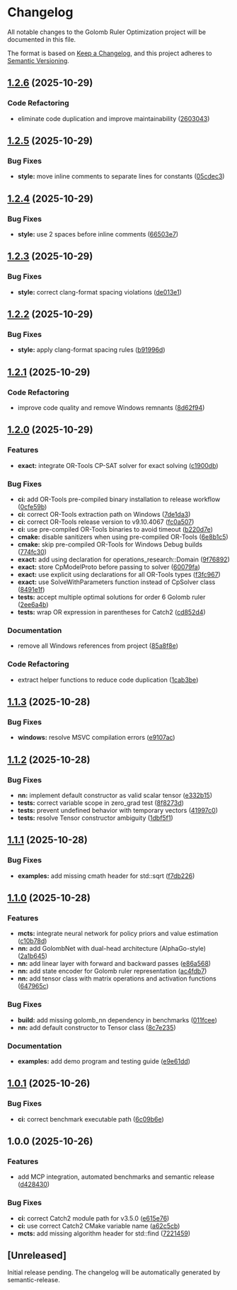 # Changelog

All notable changes to the Golomb Ruler Optimization project will be documented in this file.

The format is based on [Keep a Changelog](https://keepachangelog.com/en/1.0.0/),
and this project adheres to [Semantic Versioning](https://semver.org/spec/v2.0.0.html).

## [1.2.6](https://github.com/Gotman08/golomb/compare/v1.2.5...v1.2.6) (2025-10-29)


### Code Refactoring

* eliminate code duplication and improve maintainability ([2603043](https://github.com/Gotman08/golomb/commit/26030431dd95e123548e2d7a047b3cf938905e7a))

## [1.2.5](https://github.com/Gotman08/golomb/compare/v1.2.4...v1.2.5) (2025-10-29)


### Bug Fixes

* **style:** move inline comments to separate lines for constants ([05cdec3](https://github.com/Gotman08/golomb/commit/05cdec305b7addff8bb40a09f5a1eec66435a9a8))

## [1.2.4](https://github.com/Gotman08/golomb/compare/v1.2.3...v1.2.4) (2025-10-29)


### Bug Fixes

* **style:** use 2 spaces before inline comments ([66503e7](https://github.com/Gotman08/golomb/commit/66503e72f0884592aae846a87a443b803998cb52))

## [1.2.3](https://github.com/Gotman08/golomb/compare/v1.2.2...v1.2.3) (2025-10-29)


### Bug Fixes

* **style:** correct clang-format spacing violations ([de013e1](https://github.com/Gotman08/golomb/commit/de013e18254d1ded57e8ad0303e3c0357cee7482))

## [1.2.2](https://github.com/Gotman08/golomb/compare/v1.2.1...v1.2.2) (2025-10-29)


### Bug Fixes

* **style:** apply clang-format spacing rules ([b91996d](https://github.com/Gotman08/golomb/commit/b91996d56e351f43d8a27fa6420526ffeddb4934))

## [1.2.1](https://github.com/Gotman08/golomb/compare/v1.2.0...v1.2.1) (2025-10-29)


### Code Refactoring

* improve code quality and remove Windows remnants ([8d62f94](https://github.com/Gotman08/golomb/commit/8d62f943523e2d81b4ad29a7b2a6be9865192fc2))

## [1.2.0](https://github.com/Gotman08/golomb/compare/v1.1.3...v1.2.0) (2025-10-29)


### Features

* **exact:** integrate OR-Tools CP-SAT solver for exact solving ([c1900db](https://github.com/Gotman08/golomb/commit/c1900dbcadc65777de94f9b8cf0c0ea5c06065b4))


### Bug Fixes

* **ci:** add OR-Tools pre-compiled binary installation to release workflow ([0cfe59b](https://github.com/Gotman08/golomb/commit/0cfe59b701b69aaf6ab87e9a744d4824b1253e51))
* **ci:** correct OR-Tools extraction path on Windows ([7de1da3](https://github.com/Gotman08/golomb/commit/7de1da3dddf7d1fffda631b4d65b6567732a172b))
* **ci:** correct OR-Tools release version to v9.10.4067 ([fc0a507](https://github.com/Gotman08/golomb/commit/fc0a507c3ae4c12feab3975d59546c2247248a35))
* **ci:** use pre-compiled OR-Tools binaries to avoid timeout ([b220d7e](https://github.com/Gotman08/golomb/commit/b220d7ef002c916f81bd454751134f12b728ab1e))
* **cmake:** disable sanitizers when using pre-compiled OR-Tools ([6e8b1c5](https://github.com/Gotman08/golomb/commit/6e8b1c5af5c8e2891ecde1199580b65e37e76fea))
* **cmake:** skip pre-compiled OR-Tools for Windows Debug builds ([774fc30](https://github.com/Gotman08/golomb/commit/774fc3068bc13e30421d72739abf66e94df7347d))
* **exact:** add using declaration for operations_research::Domain ([9f76892](https://github.com/Gotman08/golomb/commit/9f76892a8641c7f9bd6c976767556d2a1007071b))
* **exact:** store CpModelProto before passing to solver ([60079fa](https://github.com/Gotman08/golomb/commit/60079faee8e0449be14e11e042eb11a1ab09c460))
* **exact:** use explicit using declarations for all OR-Tools types ([f3fc967](https://github.com/Gotman08/golomb/commit/f3fc967731064abfc8226fab68bf7609d3f6bd86))
* **exact:** use SolveWithParameters function instead of CpSolver class ([8491e1f](https://github.com/Gotman08/golomb/commit/8491e1f1983d0dac35d776bd70d8184aa6bfc9a5))
* **tests:** accept multiple optimal solutions for order 6 Golomb ruler ([2ee6a4b](https://github.com/Gotman08/golomb/commit/2ee6a4b2dd4c7e1fc7ecd8fed018ac6a155534c5))
* **tests:** wrap OR expression in parentheses for Catch2 ([cd852d4](https://github.com/Gotman08/golomb/commit/cd852d42797ec9806ac0ecc10c9fe223171bccd8))


### Documentation

* remove all Windows references from project ([85a8f8e](https://github.com/Gotman08/golomb/commit/85a8f8e5125dd44ac378832277789f0d09a52eea))


### Code Refactoring

* extract helper functions to reduce code duplication ([1cab3be](https://github.com/Gotman08/golomb/commit/1cab3be79de8f96cbc355eeb1f3c81eee8d36e75))

## [1.1.3](https://github.com/Gotman08/golomb/compare/v1.1.2...v1.1.3) (2025-10-28)


### Bug Fixes

* **windows:** resolve MSVC compilation errors ([e9107ac](https://github.com/Gotman08/golomb/commit/e9107acde849ea79f1e2185960661003d92e9519))

## [1.1.2](https://github.com/Gotman08/golomb/compare/v1.1.1...v1.1.2) (2025-10-28)


### Bug Fixes

* **nn:** implement default constructor as valid scalar tensor ([e332b15](https://github.com/Gotman08/golomb/commit/e332b1558ed44fa9b0f5bbb6b814f3a29ebbe792))
* **tests:** correct variable scope in zero_grad test ([8f8273d](https://github.com/Gotman08/golomb/commit/8f8273d0fdada2807a7935620f93c09682972b34))
* **tests:** prevent undefined behavior with temporary vectors ([41997c0](https://github.com/Gotman08/golomb/commit/41997c0ac3e31ce3d5676855c5f5efe1a903d1ad))
* **tests:** resolve Tensor constructor ambiguity ([1dbf5f1](https://github.com/Gotman08/golomb/commit/1dbf5f1c220cd0fadf6d52f844bff2cd9d9c7fa8))

## [1.1.1](https://github.com/Gotman08/golomb/compare/v1.1.0...v1.1.1) (2025-10-28)


### Bug Fixes

* **examples:** add missing cmath header for std::sqrt ([f7db226](https://github.com/Gotman08/golomb/commit/f7db22651a6c7d2c90a3b7bf006be82e7eaf4abd))

## [1.1.0](https://github.com/Gotman08/golomb/compare/v1.0.1...v1.1.0) (2025-10-28)


### Features

* **mcts:** integrate neural network for policy priors and value estimation ([c10b78d](https://github.com/Gotman08/golomb/commit/c10b78d3540edd54ecc5e1126cd0b45bbbc2b247))
* **nn:** add GolombNet with dual-head architecture (AlphaGo-style) ([2a1b645](https://github.com/Gotman08/golomb/commit/2a1b645aeac595f5a647480d2d14d6fe864223eb))
* **nn:** add linear layer with forward and backward passes ([e86a568](https://github.com/Gotman08/golomb/commit/e86a56861380deec970efc09c0da15b39d00aa97))
* **nn:** add state encoder for Golomb ruler representation ([ac4fdb7](https://github.com/Gotman08/golomb/commit/ac4fdb7268e33505c34b6eed99f59a6d225dc4c1))
* **nn:** add tensor class with matrix operations and activation functions ([647965c](https://github.com/Gotman08/golomb/commit/647965cd9a2c8bfc1e6cead2a489639bcd495dcb))


### Bug Fixes

* **build:** add missing golomb_nn dependency in benchmarks ([011fcee](https://github.com/Gotman08/golomb/commit/011fcee39d0015c37f094cd951026fa92349abdc))
* **nn:** add default constructor to Tensor class ([8c7e235](https://github.com/Gotman08/golomb/commit/8c7e235b0071b14ba1b5ab2aaab8cfee48284f02))


### Documentation

* **examples:** add demo program and testing guide ([e9e61dd](https://github.com/Gotman08/golomb/commit/e9e61dd634c1c40499c27997965a425f60825010))

## [1.0.1](https://github.com/Gotman08/golomb/compare/v1.0.0...v1.0.1) (2025-10-26)


### Bug Fixes

* **ci:** correct benchmark executable path ([6c09b6e](https://github.com/Gotman08/golomb/commit/6c09b6e6127468e0ae9325efdb347b4c8a80f11e))

## 1.0.0 (2025-10-26)


### Features

* add MCP integration, automated benchmarks and semantic release ([d428430](https://github.com/Gotman08/golomb/commit/d428430969152713d4f12467c449eb29525dd49f))


### Bug Fixes

* **ci:** correct Catch2 module path for v3.5.0 ([e615e76](https://github.com/Gotman08/golomb/commit/e615e76e1145e5f192cc36854c2c02805743ee74))
* **ci:** use correct Catch2 CMake variable name ([a62c5cb](https://github.com/Gotman08/golomb/commit/a62c5cbe79c8f3cc83ea24a04e59d5fa0dbe9beb))
* **mcts:** add missing algorithm header for std::find ([7221459](https://github.com/Gotman08/golomb/commit/722145968f723110f7a6fd20029a6dfb4ab6993a))

## [Unreleased]

Initial release pending. The changelog will be automatically generated by semantic-release.
